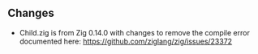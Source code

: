 ## Changes

+ Child.zig is from Zig 0.14.0 with changes to remove the compile error documented here:
  https://github.com/ziglang/zig/issues/23372